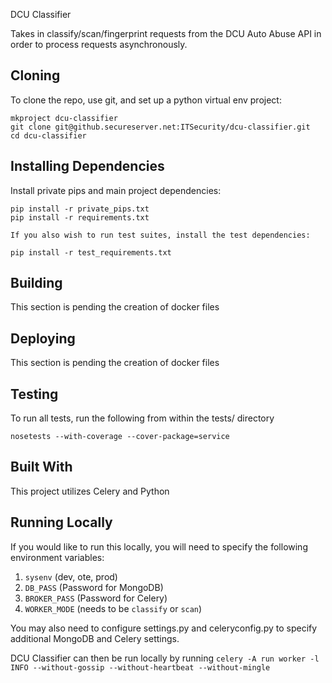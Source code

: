 DCU Classifier

Takes in classify/scan/fingerprint requests from the DCU Auto Abuse API in order to process requests asynchronously.

## Cloning
To clone the repo, use git, and set up a python virtual env project:

```
mkproject dcu-classifier
git clone git@github.secureserver.net:ITSecurity/dcu-classifier.git
cd dcu-classifier
```

## Installing Dependencies
Install private pips and main project dependencies:

```
pip install -r private_pips.txt
pip install -r requirements.txt

If you also wish to run test suites, install the test dependencies:

pip install -r test_requirements.txt
```

## Building
This section is pending the creation of docker files

## Deploying
This section is pending the creation of docker files

## Testing
To run all tests, run the following from within the tests/ directory

```
nosetests --with-coverage --cover-package=service
```

## Built With
This project utilizes Celery and Python

## Running Locally

If you would like to run this locally, you will need to specify the following environment variables:

1. `sysenv` (dev, ote, prod)
2. `DB_PASS` (Password for MongoDB)
3. `BROKER_PASS` (Password for Celery)
4. `WORKER_MODE` (needs to be `classify` or `scan`)

You may also need to configure settings.py and celeryconfig.py to specify additional MongoDB and Celery settings.

DCU Classifier can then be run locally by running `celery -A run worker -l INFO --without-gossip --without-heartbeat --without-mingle`
